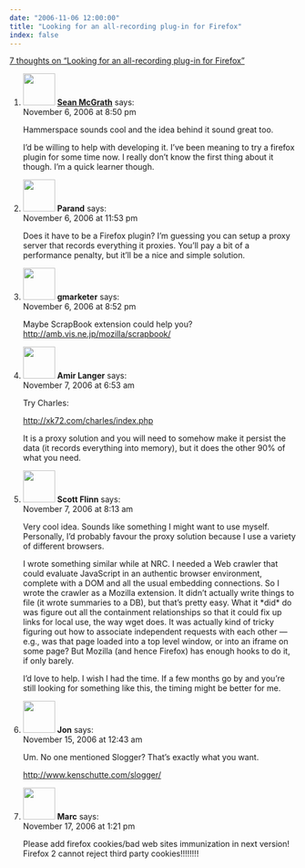 ```yaml
---
date: "2006-11-06 12:00:00"
title: "Looking for an all-recording plug-in for Firefox"
index: false
---
```


[7 thoughts on &ldquo;Looking for an all-recording plug-in for Firefox&rdquo;](/lemire/blog/2006/11-06-looking-for-an-all-recording-plug-in-for-firefox)

<ol class="comment-list">
<li id="comment-45036" class="comment even thread-even depth-1">
<div class="comment-author vcard">
<img alt src="https://secure.gravatar.com/avatar/a92c5b4df6ec1769a72b00dae3fd2192?s=56&#038;d=mm&#038;r=g" srcset="https://secure.gravatar.com/avatar/a92c5b4df6ec1769a72b00dae3fd2192?s=112&#038;d=mm&#038;r=g 2x" class="avatar avatar-56 photo" height="56" width="56" decoding="async" /> <b class="fn"><a href="http://www.seanmcgrath.me/" class="url" rel="ugc external nofollow">Sean McGrath</a></b> <span class="says">says:</span> </div>
<div class="comment-metadata"><time datetime="2006-11-06T20:50:31+00:00">November 6, 2006 at 8:50 pm</time></a> </div>
<div class="comment-content">
<p>Hammerspace sounds cool and the idea behind it sound great too. </p>
<p>I&rsquo;d be willing to help with developing it. I&rsquo;ve been meaning to try a firefox plugin for some time now. I really don&rsquo;t know the first thing about it though. I&rsquo;m a quick learner though.</p>
</div>
</li>
<li id="comment-45094" class="comment odd alt thread-odd thread-alt depth-1">
<div class="comment-author vcard">
<img alt src="https://secure.gravatar.com/avatar/ab82fd8b5ffe4d09c2bb5f9c14d34b09?s=56&#038;d=mm&#038;r=g" srcset="https://secure.gravatar.com/avatar/ab82fd8b5ffe4d09c2bb5f9c14d34b09?s=112&#038;d=mm&#038;r=g 2x" class="avatar avatar-56 photo" height="56" width="56" decoding="async" /> <b class="fn">Parand</b> <span class="says">says:</span> </div>
<div class="comment-metadata"><time datetime="2006-11-06T23:53:26+00:00">November 6, 2006 at 11:53 pm</time></a> </div>
<div class="comment-content">
<p>Does it have to be a Firefox plugin? I&rsquo;m guessing you can setup a proxy server that records everything it proxies. You&rsquo;ll pay a bit of a performance penalty, but it&rsquo;ll be a nice and simple solution.</p>
</div>
</li>
<li id="comment-45038" class="comment even thread-even depth-1">
<div class="comment-author vcard">
<img alt src="https://secure.gravatar.com/avatar/6b8344542d3435f6c2fb097ce10b6b67?s=56&#038;d=mm&#038;r=g" srcset="https://secure.gravatar.com/avatar/6b8344542d3435f6c2fb097ce10b6b67?s=112&#038;d=mm&#038;r=g 2x" class="avatar avatar-56 photo" height="56" width="56" loading="lazy" decoding="async" /> <b class="fn">gmarketer</b> <span class="says">says:</span> </div>
<div class="comment-metadata"><time datetime="2006-11-06T20:52:09+00:00">November 6, 2006 at 8:52 pm</time></a> </div>
<div class="comment-content">
<p>Maybe ScrapBook extension could help you? <a href="http://amb.vis.ne.jp/mozilla/scrapbook/" rel="nofollow ugc">http://amb.vis.ne.jp/mozilla/scrapbook/</a></p>
</div>
</li>
<li id="comment-45223" class="comment odd alt thread-odd thread-alt depth-1">
<div class="comment-author vcard">
<img alt src="https://secure.gravatar.com/avatar/ccf550c5274e1418c56c00f70713af3f?s=56&#038;d=mm&#038;r=g" srcset="https://secure.gravatar.com/avatar/ccf550c5274e1418c56c00f70713af3f?s=112&#038;d=mm&#038;r=g 2x" class="avatar avatar-56 photo" height="56" width="56" loading="lazy" decoding="async" /> <b class="fn">Amir Langer</b> <span class="says">says:</span> </div>
<div class="comment-metadata"><time datetime="2006-11-07T06:53:06+00:00">November 7, 2006 at 6:53 am</time></a> </div>
<div class="comment-content">
<p>Try Charles:</p>
<p><a href="http://xk72.com/charles/index.php" rel="nofollow ugc">http://xk72.com/charles/index.php</a></p>
<p>It is a proxy solution and you will need to somehow make it persist the data (it records everything into memory), but it does the other 90% of what you need.</p>
</div>
</li>
<li id="comment-45250" class="comment even thread-even depth-1">
<div class="comment-author vcard">
<img alt src="https://secure.gravatar.com/avatar/3ec443d910e47d436be3cb42967fba3c?s=56&#038;d=mm&#038;r=g" srcset="https://secure.gravatar.com/avatar/3ec443d910e47d436be3cb42967fba3c?s=112&#038;d=mm&#038;r=g 2x" class="avatar avatar-56 photo" height="56" width="56" loading="lazy" decoding="async" /> <b class="fn">Scott Flinn</b> <span class="says">says:</span> </div>
<div class="comment-metadata"><time datetime="2006-11-07T08:13:47+00:00">November 7, 2006 at 8:13 am</time></a> </div>
<div class="comment-content">
<p>Very cool idea. Sounds like something I might want to use myself. Personally, I&rsquo;d probably favour the proxy solution because I use a variety of different browsers.</p>
<p>I wrote something similar while at NRC. I needed a Web crawler that could evaluate JavaScript in an authentic browser environment, complete with a DOM and all the usual embedding connections. So I wrote the crawler as a Mozilla extension. It didn&rsquo;t actually write things to file (it wrote summaries to a DB), but that&rsquo;s pretty easy. What it *did* do was figure out all the containment relationships so that it could fix up links for local use, the way wget does. It was actually kind of tricky figuring out how to associate independent requests with each other &#8212; e.g., was that page loaded into a top level window, or into an iframe on some page? But Mozilla (and hence Firefox) has enough hooks to do it, if only barely.</p>
<p>I&rsquo;d love to help. I wish I had the time. If a few months go by and you&rsquo;re still looking for something like this, the timing might be better for me.</p>
</div>
</li>
<li id="comment-47964" class="comment odd alt thread-odd thread-alt depth-1">
<div class="comment-author vcard">
<img alt src="https://secure.gravatar.com/avatar/98494a31920a4d5859daba9182122972?s=56&#038;d=mm&#038;r=g" srcset="https://secure.gravatar.com/avatar/98494a31920a4d5859daba9182122972?s=112&#038;d=mm&#038;r=g 2x" class="avatar avatar-56 photo" height="56" width="56" loading="lazy" decoding="async" /> <b class="fn">Jon</b> <span class="says">says:</span> </div>
<div class="comment-metadata"><time datetime="2006-11-15T00:43:58+00:00">November 15, 2006 at 12:43 am</time></a> </div>
<div class="comment-content">
<p>Um. No one mentioned Slogger? That&rsquo;s exactly what you want. </p>
<p><a href="http://www.kenschutte.com/slogger/" rel="nofollow ugc">http://www.kenschutte.com/slogger/</a></p>
</div>
</li>
<li id="comment-48524" class="comment even thread-even depth-1">
<div class="comment-author vcard">
<img alt src="https://secure.gravatar.com/avatar/dba9961f843ebf783b89418e09b87342?s=56&#038;d=mm&#038;r=g" srcset="https://secure.gravatar.com/avatar/dba9961f843ebf783b89418e09b87342?s=112&#038;d=mm&#038;r=g 2x" class="avatar avatar-56 photo" height="56" width="56" loading="lazy" decoding="async" /> <b class="fn">Marc</b> <span class="says">says:</span> </div>
<div class="comment-metadata"><time datetime="2006-11-17T13:21:56+00:00">November 17, 2006 at 1:21 pm</time></a> </div>
<div class="comment-content">
<p>Please add firefox cookies/bad web sites immunization in next version!<br/>
Firefox 2 cannot reject third party cookies!!!!!!!!</p>
</div>
</li>
</ol>
